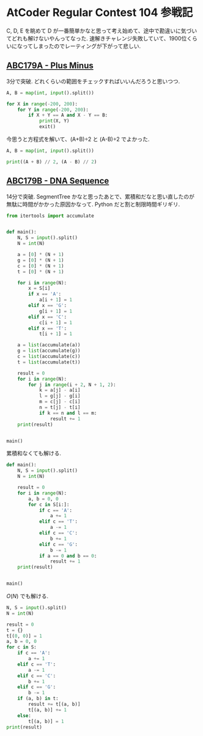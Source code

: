 # AtCoder Regular Contest 104 参戦記

C, D, E を眺めて D が一番簡単かなと思って考え始めて、途中で勘違いに気づいてどれも解けないやんってなった. 速解きチャレンジ失敗していて、1900位くらいになってしまったのでレーティングが下がって悲しい.

## [ABC179A - Plus Minus](https://atcoder.jp/contests/arc104/tasks/arc104_a)

3分で突破. どれくらいの範囲をチェックすればいいんだろうと思いつつ.

```python
A, B = map(int, input().split())

for X in range(-200, 200):
    for Y in range(-200, 200):
        if X + Y == A and X - Y == B:
            print(X, Y)
            exit()
```

今思うと方程式を解いて、(A+B)÷2 と (A-B)÷2 でよかった.

```python
A, B = map(int, input().split())

print((A + B) // 2, (A - B) // 2)
```

## [ABC179B - DNA Sequence](https://atcoder.jp/contests/arc104/tasks/arc104_b)

14分で突破. SegmentTree かなと思ったあとで、累積和だなと思い直したのが無駄に時間がかかった原因かなって. Python だと割と制限時間ギリギリ.

```python
from itertools import accumulate


def main():
    N, S = input().split()
    N = int(N)

    a = [0] * (N + 1)
    g = [0] * (N + 1)
    c = [0] * (N + 1)
    t = [0] * (N + 1)

    for i in range(N):
        x = S[i]
        if x == 'A':
            a[i + 1] = 1
        elif x == 'G':
            g[i + 1] = 1
        elif x == 'C':
            c[i + 1] = 1
        elif x == 'T':
            t[i + 1] = 1

    a = list(accumulate(a))
    g = list(accumulate(g))
    c = list(accumulate(c))
    t = list(accumulate(t))

    result = 0
    for i in range(N):
        for j in range(i + 2, N + 1, 2):
            k = a[j] - a[i]
            l = g[j] - g[i]
            m = c[j] - c[i]
            n = t[j] - t[i]
            if k == n and l == m:
                result += 1
    print(result)


main()
```

累積和なくても解ける.

```python
def main():
    N, S = input().split()
    N = int(N)

    result = 0
    for i in range(N):
        a, b = 0, 0
        for c in S[i:]:
            if c == 'A':
                a += 1
            elif c == 'T':
                a -= 1
            elif c == 'C':
                b += 1
            elif c == 'G':
                b -= 1
            if a == 0 and b == 0:
                result += 1
    print(result)


main()
```

*O*(*N*) でも解ける.

```python
N, S = input().split()
N = int(N)

result = 0
t = {}
t[(0, 0)] = 1
a, b = 0, 0
for c in S:
    if c == 'A':
        a += 1
    elif c == 'T':
        a -= 1
    elif c == 'C':
        b += 1
    elif c == 'G':
        b -= 1
    if (a, b) in t:
        result += t[(a, b)]
        t[(a, b)] += 1
    else:
        t[(a, b)] = 1
print(result)
```
